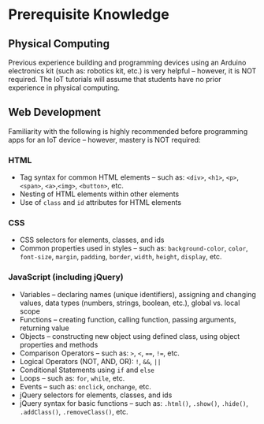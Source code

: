 # Prerequisite Knowledge

## Physical Computing

Previous experience building and programming devices using an Arduino electronics kit \(such as: robotics kit, etc.\) is very helpful – however, it is NOT required. The IoT tutorials will assume that students have no prior experience in physical computing.

## Web Development

Familiarity with the following is highly recommended before programming apps for an IoT device – however, mastery is NOT required:

### HTML

* Tag syntax for common HTML elements – such as: `<div>`, `<h1>`, `<p>`, `<span>`, `<a>`,`<img>`, `<button>`, etc.
* Nesting of HTML elements within other elements
* Use of `class` and `id` attributes for HTML elements

### CSS

* CSS selectors for elements, classes, and ids
* Common properties used in styles – such as: `background-color`, `color`, `font-size`, `margin`, `padding`, `border`, `width`, `height`, `display`, etc.

### JavaScript \(including jQuery\)

* Variables – declaring names \(unique identifiers\), assigning and changing values, data types \(numbers, strings, boolean, etc.\), global vs. local scope
* Functions – creating function, calling function, passing arguments, returning value
* Objects – constructing new object using defined class, using object properties and methods
* Comparison Operators – such as: `>`, `<`, `==`, `!=`, etc.
* Logical Operators \(NOT, AND, OR\): `!`, `&&`, `||`
* Conditional Statements using `if` and `else`
* Loops – such as: `for`, `while`, etc.
* Events – such as: `onclick`, `onchange`, etc.
* jQuery selectors for elements, classes, and ids
* jQuery syntax for basic functions – such as: `.html()`, `.show()`, `.hide()`, `.addClass()`, `.removeClass()`, etc.



